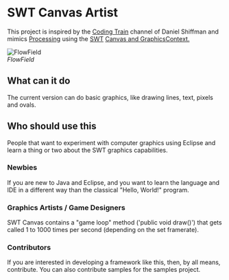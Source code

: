 # SWT Canvas Artist        
This project is inspired by the [Coding Train](https://www.youtube.com/user/shiffman) channel of Daniel Shiffman and mimics [Processing](https://processing.org/) using the [SWT](https://www.eclipse.org/swt/) [Canvas and GraphicsContext.](https://www.eclipse.org/articles/Article-SWT-graphics/SWT_graphics.html) 

![FlowField](https://raw.githubusercontent.com/wiki/wimjongman/swt-canvas/images/flowfield_small.gif) 
<br/>*FlowField*

## What can it do
The current version can do basic graphics, like drawing lines, text, pixels and ovals.

## Who should use this
People that want to experiment with computer graphics using Eclipse and learn a thing or two about the SWT graphics capabilities.

### Newbies
If you are new to Java and Eclipse, and you want to learn the language and IDE in a different way than the classical "Hello, World!" program.

### Graphics Artists / Game Designers
SWT Canvas contains a "game loop" method ('public void draw()') that gets called 1 to 1000 times per second (depending on the set framerate). 

### Contributors
If you are interested in developing a framework like this, then, by all means, contribute. You can also contribute samples for the samples project.


